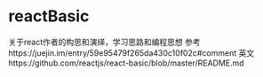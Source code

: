 # reactBasic
关于react作者的构思和演绎，学习思路和编程思想
参考https://juejin.im/entry/59e95479f265da430c10f02c#comment
英文https://github.com/reactjs/react-basic/blob/master/README.md


####